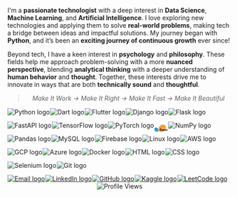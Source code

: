 I'm a **passionate technologist** with a deep interest in **Data Science**, **Machine Learning**, and **Artificial Intelligence**. I love exploring new technologies and applying them to solve **real-world problems**, making tech a bridge between ideas and impactful solutions. My journey began with **Python**, and it’s been an **exciting journey of continuous growth** ever since!
 
Beyond tech, I have a keen interest in **psychology** and **philosophy**. These fields help me approach problem-solving with a more **nuanced perspective**, blending **analytical thinking** with a deeper understanding of **human behavior** and **thought**. Together, these interests drive me to innovate in ways that are both **technically sound** and **thoughtful**.

<div align="center">
  <blockquote><em>Make It Work → Make It Right → Make It Fast → Make It Beautiful</em></blockquote>
</div>

<div align="center" style="display: flex; flex-wrap: wrap;">
  <img src="https://skillicons.dev/icons?i=py" height="30" alt="Python logo" />
  <img width="1" />
  <img src="https://skillicons.dev/icons?i=dart" height="30" alt="Dart logo" />
  <img width="1" />
  <img src="https://skillicons.dev/icons?i=flutter" height="30" alt="Flutter logo" />
  <img width="1" />
  <img src="https://skillicons.dev/icons?i=django" height="30" alt="Django logo" />
  <img width="1" />
  <img src="https://skillicons.dev/icons?i=flask" height="30" alt="Flask logo" />
  <img width="1" />
  <img src="https://skillicons.dev/icons?i=fastapi" height="30" alt="FastAPI logo" />
  <img width="1" />
  <img src="https://skillicons.dev/icons?i=tensorflow" height="30" alt="TensorFlow logo" />
  <img width="1" />
  <img src="https://skillicons.dev/icons?i=pytorch" height="30" alt="PyTorch logo" />
  <img width="1" />
  <img src="https://github.com/devicons/devicon/blob/master/icons/scikitlearn/scikitlearn-original.svg" height="30" alt="Scikit-learn logo" />
  <img width="1" />
  <img src="https://cdn.jsdelivr.net/gh/devicons/devicon/icons/numpy/numpy-original.svg" height="30" alt="NumPy logo" />
  <img width="1" />
  <img src="https://cdn.jsdelivr.net/gh/devicons/devicon/icons/pandas/pandas-original.svg" height="30" alt="Pandas logo" />
  <img width="1" />
  <img src="https://skillicons.dev/icons?i=mysql" height="30" alt="MySQL logo" />
  <img width="1" />
  <img src="https://skillicons.dev/icons?i=firebase" height="30" alt="Firebase logo" />
  <img width="1" />
  <img src="https://skillicons.dev/icons?i=linux" height="30" alt="Linux logo" />
  <img width="1" />
  <img src="https://skillicons.dev/icons?i=aws" height="30" alt="AWS logo" />
  <img width="1" />
  <img src="https://skillicons.dev/icons?i=gcp" height="30" alt="GCP logo" />
  <img width="1" />
  <img src="https://skillicons.dev/icons?i=azure" height="30" alt="Azure logo" />
  <img width="1" />
  <img src="https://skillicons.dev/icons?i=docker" height="30" alt="Docker logo" />
  <img width="1" />
  <img src="https://skillicons.dev/icons?i=html" height="30" alt="HTML logo" />
  <img width="1" />
  <img src="https://skillicons.dev/icons?i=css" height="30" alt="CSS logo" />
  <img width="1" />
  <img src="https://skillicons.dev/icons?i=selenium" height="30" alt="Selenium logo" />
  <img width="1" />
  <img src="https://skillicons.dev/icons?i=git" height="30" alt="Git logo" />
</div>

<div align="center" style="display: flex; flex-wrap: wrap;">
  <a href="mailto:choubey.anubhav253@gmail.com">
    <img src="https://skillicons.dev/icons?i=gmail" height="30" alt="Email logo" />
  </a>
  <img width="1" />
  <a href="https://www.linkedin.com/in/anubhav-choubey/">
    <img src="https://skillicons.dev/icons?i=linkedin" height="30" alt="LinkedIn logo" />
  </a>
  <img width="1" />
  <a href="https://github.com/LazyyVenom">
    <img src="https://skillicons.dev/icons?i=github" height="30" alt="GitHub logo" />
  </a>
  <img width="1" />
  <a href="https://www.kaggle.com/choubeyanubhav">
    <img src="https://cdn.jsdelivr.net/gh/devicons/devicon/icons/kaggle/kaggle-original.svg" height="28" alt="Kaggle logo" />
  </a>
  <img width="1" />
  <a href="https://leetcode.com/u/lazyvenom/">
    <img src="https://commons.wikimedia.org/wiki/Special:FilePath/LeetCode_Logo_1.png" height="30" alt="LeetCode logo" />
  </a> 
</div>

<div align="center"> <img src="https://komarev.com/ghpvc/?username=LazyyVenom" alt="Profile Views" /> </div>
